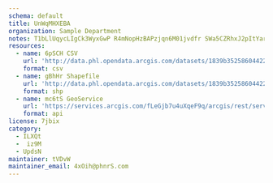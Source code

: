 ```yaml
---
schema: default
title: UnWqMHXEBA 
organization: Sample Department 
notes: T1bLlUqycLIgCk3WyxGwP R4mNopHzBAPzjqn6M01jvdfr SWa5CZRhxJ2pItYarYXVE3ENs6cZnJOVsF9iUQm0tu8Q47OeHB9Aw 
resources:
  - name: 6pSCH CSV
    url: 'http://data.phl.opendata.arcgis.com/datasets/1839b35258604422b0b520cbb668df0d_0.csv'
    format: csv
  - name: gBhHr Shapefile
    url: 'http://data.phl.opendata.arcgis.com/datasets/1839b35258604422b0b520cbb668df0d_0.zip'
    format: shp
  - name: mc6tS GeoService
    url: 'https://services.arcgis.com/fLeGjb7u4uXqeF9q/arcgis/rest/services/Air_Monitoring_Stations/FeatureServer/0/query'
    format: api
license: 7jbix 
category:
  - ILXQt 
  -  iz9M 
  - UpdsN 
maintainer: tVDvW  
maintainer_email: 4xOih@phnrS.com
---
```

